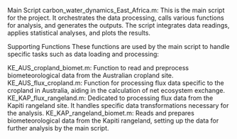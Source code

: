 Main Script
carbon_water_dynamics_East_Africa.m: This is the main script for the project. It orchestrates the data processing, calls various functions for analysis, and generates the outputs. The script integrates data readings, applies statistical analyses, and plots the results.

Supporting Functions
These functions are used by the main script to handle specific tasks such as data loading and processing:

KE_AUS_cropland_biomet.m: Function to read and preprocess biometeorological data from the Australian cropland site.
KE_AUS_flux_cropland.m: Function for processing flux data specific to the cropland in Australia, aiding in the calculation of net ecosystem exchange.
KE_KAP_flux_rangeland.m: Dedicated to processing flux data from the Kapiti rangeland site. It handles specific data transformations necessary for the analysis.
KE_KAP_rangeland_biomet.m: Reads and prepares biometeorological data from the Kapiti rangeland, setting up the data for further analysis by the main script.
